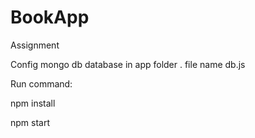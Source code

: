 # BookApp
Assignment

Config mongo db database in app folder . file name db.js

Run command:

npm install

npm start
